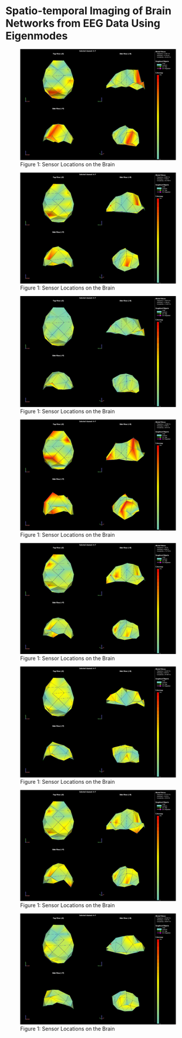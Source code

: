 # Spatio-temporal Imaging of Brain Networks from EEG Data Using Eigenmodes

<figure class="half full">
	<img src="content\img\square_quad_4_361.gif">
	<figcaption>Figure 1: Sensor Locations on the Brain</figcaption>
</figure>

<figure class="half full">
	<img src="content\img\square_quad_8_963.gif">
	<figcaption>Figure 1: Sensor Locations on the Brain</figcaption>
</figure>

<figure class="half full">
	<img src="content\img\square_quad_10_614.gif">
	<figcaption>Figure 1: Sensor Locations on the Brain</figcaption>
</figure>

<figure class="half full">
	<img src="content\img\square_quad_12_086.gif">
	<figcaption>Figure 1: Sensor Locations on the Brain</figcaption>
</figure>

<figure class="half full">
	<img src="content\img\square_quad_16.gif">
	<figcaption>Figure 1: Sensor Locations on the Brain</figcaption>
</figure>

<figure class="half full">
	<img src="content\img\square_quad_32_225.gif">
	<figcaption>Figure 1: Sensor Locations on the Brain</figcaption>
</figure>

<figure class="half full">
	<img src="content\img\square_quad_37_315.gif">
	<figcaption>Figure 1: Sensor Locations on the Brain</figcaption>
</figure>

<figure class="half full">
	<img src="content\img\square_quad_43_384.gif">
	<figcaption>Figure 1: Sensor Locations on the Brain</figcaption>
</figure>
